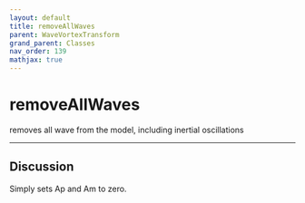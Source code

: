 ```yaml
---
layout: default
title: removeAllWaves
parent: WaveVortexTransform
grand_parent: Classes
nav_order: 139
mathjax: true
---
```


#  removeAllWaves

removes all wave from the model, including inertial oscillations


---

## Discussion

  Simply sets Ap and Am to zero.
  
